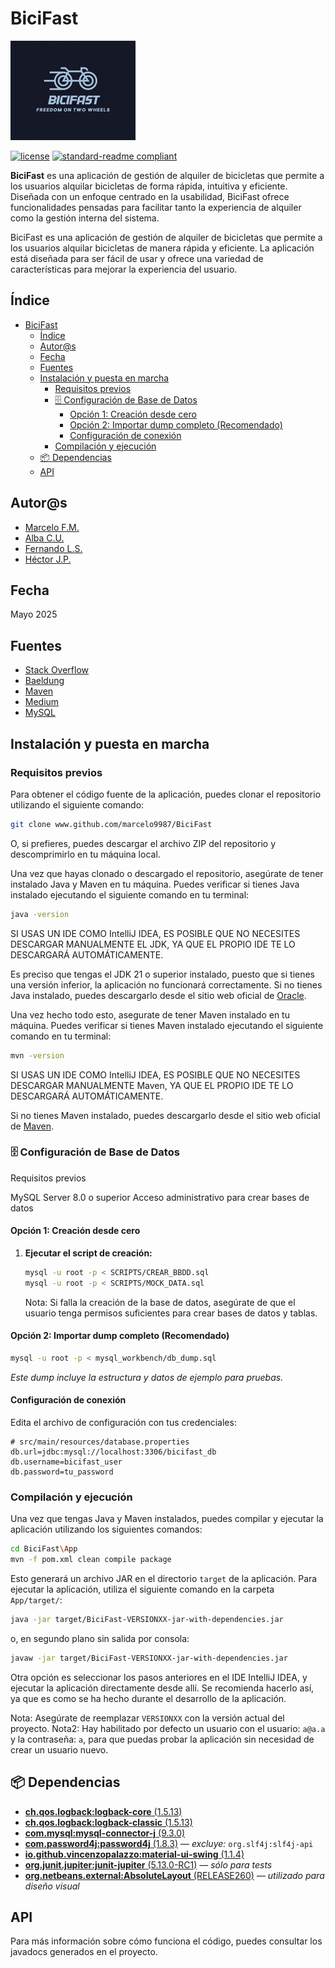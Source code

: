 # BiciFast

![banner](App/src/main/resources/imagenes/bicifast_logo.jpeg)

[![license](https://img.shields.io/github/license/marcelo9987/BiciFast.svg)](LICENSE) 
[![standard-readme compliant](https://img.shields.io/badge/readme%20style-standard-brightgreen.svg?style=flat-square)](https://github.com/RichardLitt/standard-readme)

**BiciFast** es una aplicación de gestión de alquiler de bicicletas que permite a los usuarios alquilar bicicletas de forma rápida, intuitiva y eficiente. Diseñada con un enfoque centrado en la usabilidad, BiciFast ofrece funcionalidades pensadas para facilitar tanto la experiencia de alquiler como la gestión interna del sistema.

BiciFast es una aplicación de gestión de alquiler de bicicletas que permite a los usuarios alquilar bicicletas de manera rápida y eficiente. La aplicación está diseñada para ser fácil de usar y ofrece una variedad de características para mejorar la experiencia del usuario.

## Índice

<!-- TOC -->
* [BiciFast](#bicifast)
  * [Índice](#índice)
  * [Autor@s](#autors)
  * [Fecha](#fecha)
  * [Fuentes](#fuentes)
  * [Instalación y puesta en marcha](#instalación-y-puesta-en-marcha)
    * [Requisitos previos](#requisitos-previos)
    * [🗄️ Configuración de Base de Datos](#-configuración-de-base-de-datos)
      * [Opción 1: Creación desde cero](#opción-1-creación-desde-cero)
      * [Opción 2: Importar dump completo (Recomendado)](#opción-2-importar-dump-completo-recomendado)
      * [Configuración de conexión](#configuración-de-conexión)
    * [Compilación y ejecución](#compilación-y-ejecución)
  * [📦 Dependencias](#-dependencias)
  * [API](#api)
<!-- TOC -->

## Autor@s

* [Marcelo F.M.](https://github.com/marcelo9987)
* [Alba C.U.](https://github.com/Albacrucexx)
* [Fernando L.S.](https://github.com/Fernanplays46)
* [Héctor J.P.](https://github.com/hectorjimenez11)

## Fecha

Mayo 2025

## Fuentes

* [Stack Overflow](https://stackoverflow.com/)
* [Baeldung](https://www.baeldung.com/)
* [Maven](https://maven.apache.org/)
* [Medium](https://medium.com/)
* [MySQL](https://www.mysql.com/)

## Instalación y puesta en marcha

### Requisitos previos

Para obtener el código fuente de la aplicación, puedes clonar el repositorio utilizando el siguiente comando:

```bash
git clone www.github.com/marcelo9987/BiciFast
```

O, si prefieres, puedes descargar el archivo ZIP del repositorio y descomprimirlo en tu máquina local.

Una vez que hayas clonado o descargado el repositorio, asegúrate de tener instalado Java y Maven en tu máquina. Puedes verificar si tienes Java instalado ejecutando el siguiente comando en tu terminal:

```bash
java -version
```

SI USAS UN IDE COMO IntelliJ IDEA, ES POSIBLE QUE NO NECESITES DESCARGAR MANUALMENTE EL JDK, YA QUE EL PROPIO IDE TE LO DESCARGARÁ AUTOMÁTICAMENTE.

Es preciso que tengas el JDK 21 o superior instalado, puesto que si tienes una versión inferior, la aplicación no funcionará correctamente.
Si no tienes Java instalado, puedes descargarlo desde el sitio web oficial de [Oracle](https://www.oracle.com/java/technologies/javase-jdk21-downloads.html).

Una vez hecho todo esto, asegurate de tener Maven instalado en tu máquina. Puedes verificar si tienes Maven instalado ejecutando el siguiente comando en tu terminal:

```bash
mvn -version
```

SI USAS UN IDE COMO IntelliJ IDEA, ES POSIBLE QUE NO NECESITES DESCARGAR MANUALMENTE Maven, YA QUE EL PROPIO IDE TE LO DESCARGARÁ AUTOMÁTICAMENTE.

Si no tienes Maven instalado, puedes descargarlo desde el sitio web oficial de [Maven](https://maven.apache.org/download.cgi).

### 🗄️ Configuración de Base de Datos

Requisitos previos

MySQL Server 8.0 o superior
Acceso administrativo para crear bases de datos

#### Opción 1: Creación desde cero

1. **Ejecutar el script de creación:**
   ```bash
   mysql -u root -p < SCRIPTS/CREAR_BBDD.sql
   mysql -u root -p < SCRIPTS/MOCK_DATA.sql
   ```
   Nota: Si falla la creación de la base de datos, asegúrate de que el usuario tenga permisos suficientes para crear bases de datos y tablas.

#### Opción 2: Importar dump completo (Recomendado)

```bash
mysql -u root -p < mysql_workbench/db_dump.sql
```

*Este dump incluye la estructura y datos de ejemplo para pruebas.*

#### Configuración de conexión

Edita el archivo de configuración con tus credenciales:

```properties
# src/main/resources/database.properties
db.url=jdbc:mysql://localhost:3306/bicifast_db
db.username=bicifast_user
db.password=tu_password
```

### Compilación y ejecución

Una vez que tengas Java y Maven instalados, puedes compilar y ejecutar la aplicación utilizando los siguientes comandos:

```bash
cd BiciFast\App
mvn -f pom.xml clean compile package
```

Esto generará un archivo JAR en el directorio `target` de la aplicación.
Para ejecutar la aplicación, utiliza el siguiente comando en la carpeta `App/target/`:

```bash
java -jar target/BiciFast-VERSIONXX-jar-with-dependencies.jar 
```

o, en segundo plano sin salida por consola:

```bash
javaw -jar target/BiciFast-VERSIONXX-jar-with-dependencies.jar
```

Otra opción es seleccionar los pasos anteriores en el IDE IntelliJ IDEA, y ejecutar la aplicación directamente desde allí.
Se recomienda hacerlo así, ya que es como se ha hecho durante el desarrollo de la aplicación.

Nota: Asegúrate de reemplazar `VERSIONXX` con la versión actual del proyecto.
Nota2: Hay habilitado por defecto un usuario con el usuario: `a@a.a` y la contraseña: `a`, para que puedas probar la aplicación sin necesidad de crear un usuario nuevo.

## 📦 Dependencias

- [**ch.qos.logback:logback-core** (1.5.13)](https://logback.qos.ch/)
- [**ch.qos.logback:logback-classic** (1.5.13)](https://logback.qos.ch/)
- [**com.mysql:mysql-connector-j** (9.3.0)](https://dev.mysql.com/downloads/connector/j/)
- [**com.password4j:password4j** (1.8.3)](https://password4j.com/) — *excluye:* `org.slf4j:slf4j-api`
- [**io.github.vincenzopalazzo:material-ui-swing** (1.1.4)](https://github.com/vincenzopalazzo/material-ui-swing)
- [**org.junit.jupiter:junit-jupiter** (5.13.0-RC1)](https://junit.org/junit5/) — *sólo para tests*
- [**org.netbeans.external:AbsoluteLayout** (RELEASE260)](https://netbeans.apache.org/) — *utilizado para diseño visual*

## API

Para más información sobre cómo funciona el código,
puedes consultar los javadocs generados en el proyecto.


